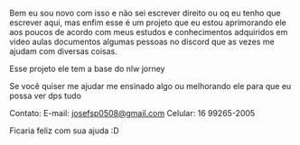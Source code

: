 Bem eu sou novo com isso e não sei escrever direito ou oq eu tenho que escrever aqui, mas enfim esse é um projeto que eu estou aprimorando ele aos poucos de acordo com meus estudos e conhecimentos adquiridos em video aulas documentos algumas pessoas no discord que as vezes me ajudam com diversas coisas.

Esse projeto ele tem a base do nlw jorney

Se você quiser me ajudar me ensinado algo ou melhorando ele para que eu possa ver dps tudo

Contato: E-mail: josefsp0508@gmail.com Celular: 16 99265-2005

Ficaria feliz com sua ajuda :D